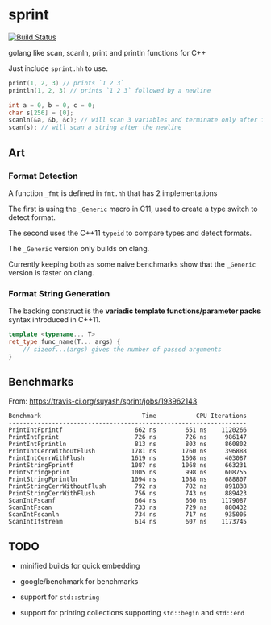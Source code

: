 # sprint

[![Build Status](https://travis-ci.org/suyash/sprint.svg?branch=master)](https://travis-ci.org/suyash/sprint)

golang like scan, scanln, print and println functions for C++

Just include `sprint.hh` to use.

```cpp
print(1, 2, 3) // prints `1 2 3`
println(1, 2, 3) // prints `1 2 3` followed by a newline

int a = 0, b = 0, c = 0;
char s[256] = {0};
scanln(&a, &b, &c); // will scan 3 variables and terminate only after finding a newline
scan(s); // will scan a string after the newline
```

## Art

### Format Detection

A function `_fmt` is defined in `fmt.hh` that has 2 implementations

The first is using the `_Generic` macro in C11, used to create a type switch to detect format.

The second uses the C++11 `typeid` to compare types and detect formats.

The `_Generic` version only builds on clang.

Currently keeping both as some naive benchmarks show that the `_Generic` version is faster on clang.

### Format String Generation

The backing construct is the **variadic template functions/parameter packs** syntax introduced in C++11.

```cpp
template <typename... T>
ret_type func_name(T... args) {
	// sizeof...(args) gives the number of passed arguments
}
```

## Benchmarks

From: https://travis-ci.org/suyash/sprint/jobs/193962143

```
Benchmark                            Time           CPU Iterations
------------------------------------------------------------------
PrintIntFprintf                    662 ns        651 ns    1120266
PrintIntFprint                     726 ns        726 ns     986147
PrintIntFprintln                   813 ns        803 ns     860802
PrintIntCerrWithoutFlush          1781 ns       1760 ns     396888
PrintIntCerrWithFlush             1619 ns       1608 ns     403087
PrintStringFprintf                1087 ns       1068 ns     663231
PrintStringFprint                 1005 ns        998 ns     608755
PrintStringFprintln               1094 ns       1088 ns     688807
PrintStringCerrWithoutFlush        792 ns        782 ns     891838
PrintStringCerrWithFlush           756 ns        743 ns     889423
ScanIntFscanf                      664 ns        660 ns    1179087
ScanIntFscan                       733 ns        729 ns     880432
ScanIntFscanln                     734 ns        717 ns     935005
ScanIntIfstream                    614 ns        607 ns    1173745
```

## TODO

- minified builds for quick embedding

- google/benchmark for benchmarks

- support for `std::string`

- support for printing collections supporting `std::begin` and `std::end`
